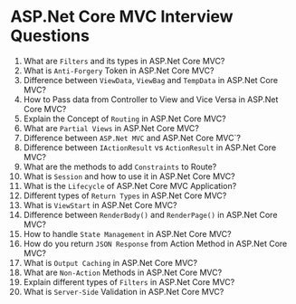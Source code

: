 # ASP.Net Core MVC Interview Questions

1. What are `Filters` and its types in ASP.Net Core MVC?
2. What is `Anti-Forgery` Token in ASP.Net Core MVC?
3. Difference between `ViewData`, `ViewBag` and `TempData` in ASP.Net Core MVC?
4. How to Pass data from Controller to View and Vice Versa in ASP.Net Core MVC?
5. Explain the Concept of `Routing` in ASP.Net Core MVC?
6. What are `Partial Views` in ASP.Net Core MVC?
7. Difference between `ASP.Net MVC` and ASP.Net Core MVC`?
8. Difference between `IActionResult` vs `ActionResult` in ASP.Net Core MVC?
9. What are the methods to add `Constraints` to Route?
10. What is `Session` and how to use it in ASP.Net Core MVC?
11. What is the `Lifecycle` of ASP.Net Core MVC Application?
12. Different types of `Return Types` in ASP.Net Core MVC?
13. What is `ViewStart` in ASP.Net Core MVC?
14. Difference between `RenderBody()` and `RenderPage()` in ASP.Net Core MVC?
15. How to handle `State Management` in ASP.Net Core MVC?
16. How do you return `JSON Response` from Action Method in ASP.Net Core MVC?
17. What is `Output Caching` in ASP.Net Core MVC?
18. What are `Non-Action` Methods in ASP.Net Core MVC?
19. Explain different types of `Filters` in ASP.Net Core MVC?
20. What is `Server-Side` Validation in ASP.Net Core MVC?
